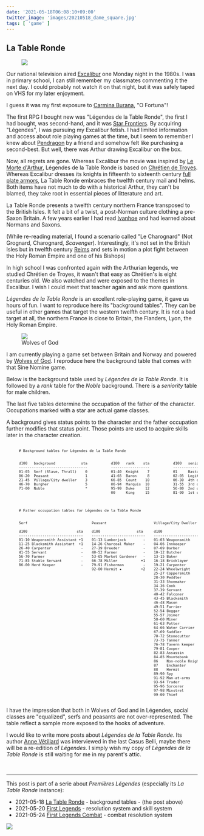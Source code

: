 ```yaml
---
date: '2021-05-18T06:08:10+09:00'
twitter_image: 'images/20210518_dame_square.jpg'
tags: [ 'game' ]
---
```


## La Table Ronde

<figure class="right">
<img src="images/20210518_knight.jpg" loading="lazy" />
<figcaption>
</figcaption>
</figure>

Our national television aired [Excalibur](https://en.wikipedia.org/wiki/Excalibur_(film)) one Monday night in the 1980s. I was in primary school, I can still remember my classmates commenting it the next day. I could probably not watch it on that night, but it was safely taped on VHS for my later enjoyment.

I guess it was my first exposure to [Carmina Burana](https://en.wikipedia.org/wiki/Carmina_Burana_(Orff)), "O Fortuna"!

The first RPG I bought new was "Légendes de la Table Ronde", the first I had bought, was second-hand, and it was [Star Frontiers](20201226.html?t=Star_Frontiers&f=table_ronde). By acquiring "Légendes", I was pursuing my Excalibur fetish. I had limited information and access about role playing games at the time, but I seem to remember I knew about [Pendragon](https://en.wikipedia.org/wiki/Pendragon_(role-playing_game)) by a friend and somehow felt like purchasing a second-best. But well, there was Arthur drawing Excalibur on the box.

Now, all regrets are gone. Whereas Excalibur the movie was inspired by [Le Morte d'Arthur](https://en.wikipedia.org/wiki/Le_Morte_d%27Arthur), Légendes de la Table Ronde is based on [Chrétien de Troyes](https://en.wikipedia.org/wiki/Chr%C3%A9tien_de_Troyes). Whereas Excalibur dresses its knights in fifteenth to sixteenth century [full plate armors](https://royalarmouries.org/stories/popular-culture/collecting-cultures-armour-in-popular-culture/#attachment_8992), La Table Ronde embraces the twelfth century mail and helms. Both items have not much to do with a historical Arthur, they can't be blamed, they take root in essential pieces of litterature and art.

La Table Ronde presents a twelfth century northern France transposed to the British Isles. It felt a bit of a twist, a post-Norman culture clothing a pre-Saxon Britain. A few years earlier I had read [Ivanhoe](https://en.wikipedia.org/wiki/Ivanhoe) and had learned about Normans and Saxons.

(While re-reading material, I found a scenario called "Le Charognard" (Not Grognard, Charognard, _Scavenger_). Interestingly, it's not set in the British Isles but in twelfth century [Reims](https://en.wikipedia.org/wiki/Reims) and sets in motion a plot fight between the Holy Roman Empire and one of his Bishops)

In high school I was confronted again with the Arthurian legends, we studied Chrétien de Troyes, it wasn't that easy as Chrétien's is eight centuries old. We also watched and were exposed to the themes in Excalibur. I wish I could meet that teacher again and ask more questions.

_Légendes de la Table Ronde_ is an excellent role-playing game, it gave us hours of fun. I want to reproduce here its "background tables". They can be useful in other games that target the western twelfth century. It is not a bad target at all, the northern France is close to Britain, the Flanders, Lyon, the Holy Roman Empire.

<figure class="right smallerr">
<a href="images/20210518_woground.png"><img src="images/20210518_woground.png" loading="lazy" /></a>
<figcaption>
Wolves of God
</figcaption>
</figure>

I am currently playing a game set between Britain and Norway and powered by [Wolves of God](https://www.drivethrurpg.com/product/308470/Wolves-of-God-Adventures-in-Dark-Ages-England?affiliate_id=2746229). I reproduce here the background table that comes with that Sine Nomine game.

Below is the background table used by _Légendes de la Table Ronde_. It is followed by a _rank_ table for the _Noble_ background. There is a _seniority_ table for male children.

The last five tables determine the occupation of the father of the character. Occupations marked with a star are actual game classes.

A background gives status points to the character and the father occupation further modifies that status point. Those points are used to acquire skills later in the character creation.

<pre style="font-size: 67%; margin-left: 0; padding: 1.4em 3.5em;">
# Background tables for Légendes de la Table Ronde


d100   background            sta           d100   rank    sta           d100   seniority
--------------------------------           ------------------           --------------------------
01-05  Serf (Slave, Thrall)    0           01-40  Knight    7           01     Bastard
06-20  Peasant                 1           41-65  Baron     8           02-05  Legitimized Bastard
21-45  Village/City dweller    3           66-85  Count    10           06-30  4th child
46-70  Burgher                 5           86-94  Marquis  10           31-55  3rd child
71-00  Noble                   *           95-99  Duke     12           56-80  2nd child
                                           00     King     15           81-00  1st child
</pre>

<pre style="font-size: 67%; margin-left: 0; padding: 1.4em 3.5em;">
# Father occupation tables for Légendes de la Table Ronde


Serf                              Peasant                      Village/City Dweller           Burgher                      Noble

d100                       sta    d100                 sta     d100                    sta    d100                  sta    d100               sta
------------------------------    -------------------------    ---------------------------    -------------------------    ----------------------
01-10 Weaponsmith Assistant +1    01-13 Lumberjack        -    01-03 Weaponsmith        +2    01-03 Apothecary       +1    01-15 Alchemist  ★  +2
11-25 Blacksmith Assistant  +1    14-26 Charcoal Maker    -    04-06 Innkeeper           -    04-06 Architect         -    16-30 Astrologer ★  +2
26-40 Carpenter              -    27-39 Breeder           -    07-09 Barber              -    07-09 Treasurer        +2    31-80 Knight     ★  +3
41-55 Servant                -    40-52 Farmer            -    10-12 Butcher             -    10-12 Banker           +2    81-95 Enchanter  ★  +2
56-70 Farmer                 -    53-65 Market Gardener   -    13-15 Baker               -    13-15 Changer           -    96-00 Sorcerer   ★   -
71-85 Stable Servant         -    66-78 Miller           +1    16-18 Bricklayer          -    16-18 Shipwright        -                      
86-00 Herd Keeper            -    79-91 Fisherman         -    19-21 Carpenter           -    19-21 Cabinetmaker      -                      
                                  92-00 Hermit ★         +2    22-24 Wheelwright         -    22-24 Public Writer     -                      
                                                               25-27 Coppersmith         -    25-27 Scholar          +1                      
                                                               28-30 Peddler             -    28-30 Parchment Maker   -                      
                                                               31-33 Shoemaker           -    31-33 Rope Maker        -                      
                                                               34-36 Cook                -    34-36 Jeweler          +2                      
                                                               37-39 Servant             -    37-39 Luthier          +1                      
                                                               40-42 Falconer           +2    40-42 Goldsmith        +2                      
                                                               43-45 Blacksmith         +1    43-45 Perfumer         +1                      
                                                               46-48 Mason               -    46-48 Painter           -                      
                                                               49-51 Farrier             -    49-51 Poet/Writer       -                      
                                                               52-54 Beggar              -    52-54 Sculptor          -                      
                                                               55-57 Joiner              -    55-57 Glass Blower     +1                      
                                                               58-60 Miner               -    58-60 Taylor            -                      
                                                               61-63 Potter              -    61-63 Dyer              -                      
                                                               64-66 Water Carrier       -    64-66 Weaver            -                      
                                                               67-69 Saddler             -    67-70 Alchemist    ★   +2                      
                                                               70-72 Stonecutter        +1    71-72 Astrologer   ★   +2                      
                                                               73-75 Tanner              -    73-75 Enchanter    ★   +2                      
                                                               76-78 Tavern keeper       -    76-77 Hermit       ★   +2                      
                                                               79-81 Cooper              -    78-79 Spy          ★    -                      
                                                               82-83 Assassin            -    80-85 Man-at-arms  ★   +1                      
                                                               84-85 Mountebank       ★ +1    86-90 Trader       ★   +1                      
                                                               86    Non-noble Knight ★ +3    91-94 Physician    ★   +2                      
                                                               87    Enchanter        ★ +2    95-96 Sorcerer     ★    -                      
                                                               88    Hermit           ★ +2    97-00 Minstrel     ★   +2                      
                                                               89-90 Spy              ★  -                                                 
                                                               91-92 Man-at-arms      ★ +1                                                 
                                                               93-94 Trader           ★ +1                                                 
                                                               95-96 Sorcerer         ★  -                                                 
                                                               97-98 Minstrel         ★ +2                                                 
                                                               99-00 Thief            ★  -                                                 
</pre>

I have the impression that both in Wolves of God and in Légendes, social classes are "equalized", serfs and peasants are not over-represented. The table reflect a sample more exposed to the hooks of adventure.

I would like to write more posts about _Légendes de la Table Ronde_. Its author [Anne Vétillard](https://fr.wikipedia.org/wiki/Anne_V%C3%A9tillard) was interviewed in the last Casus Belli, maybe there will be a re-edition of _Légendes_. I simply wish my copy of _Légendes de la Table Ronde_ is still waiting for me in my parent's attic.


&nbsp;

<hr/>

This post is part of a serie about _Premières Légendes_ (especially its _La Table Ronde_ instance):

* 2021-05-18 [La Table Ronde](20210518.html?t=La_Table_Ronde&f=inindex3) - background tables - (the post above)
* 2021-05-20 [First Legends](20210520.html?t=Premieres_Legendes&f=inindex3) - resolution system and skill system
* 2021-05-24 [First Legends Combat](20210524.html?t=First_Legends_Combat&f=inindex3) - combat resolution system

<img class="pix" src="/images/pix.png?t=la_table_ronde" loading="lazy" />

